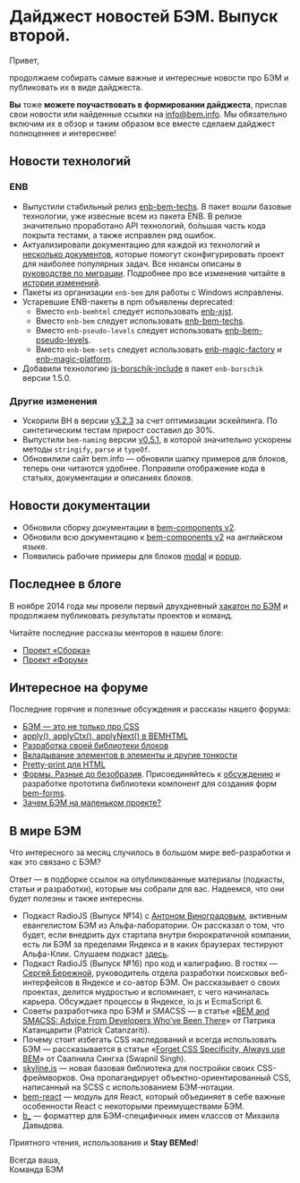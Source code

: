 # Дайджест новостей БЭМ. Выпуск второй.

Привет,

продолжаем собирать самые важные и интересные новости про БЭМ и публиковать их в виде дайджеста.

**Вы** тоже **можете поучаствовать в формировании дайджеста**, прислав свои новости или найденные ссылки на [info@bem.info](mailto:info@bem.info). Мы обязательно включим их в обзор и таким образом все вместе сделаем дайджест полноценнее и интереснее!

## Новости технологий

### ENB
* Выпустили стабильный релиз [enb-bem-techs](https://github.com/enb-bem/enb-bem-techs/releases/tag/v1.0.0). В пакет вошли базовые технологии, уже извесные всем из пакета ENB. В релизе значительно проработано API технологий, бо́льшая часть кода покрыта тестами, а также исправлен ряд ошибок. 
* Актуализировали документацию для каждой из технологий и [несколько документов](https://github.com/enb-bem/enb-bem-techs/tree/master/docs), которые помогут сконфигурировать проект для наиболее популярных задач. Все нюансы описаны в [руководстве по миграции](https://github.com/enb-bem/enb-bem-techs/blob/master/MIGRATION.md). Подробнее про все изменения читайте в [истории изменений](https://github.com/enb-bem/enb-bem-techs/blob/master/CHANGELOG.md).
* Пакеты из организации `enb-bem` для работы с Windows исправлены.
* Устаревшие ENB-пакеты в npm объявлены deprecated:
  * Вместо `enb-bemhtml` следует использовать [enb-xjst](https://github.com/enb-bem/enb-xjst).
  * Вместо `enb-bem` следует использовать [enb-bem-techs](https://github.com/enb-bem/enb-bem-techs).
  * Вместо `enb-pseudo-levels` следует использовать [enb-bem-pseudo-levels](https://github.com/enb-bem/enb-bem-pseudo-levels).
  * Вместо `enb-bem-sets` следует использовать [enb-magic-factory](https://github.com/enb-bem/enb-magic-factory) и [enb-magic-platform](https://github.com/enb-bem/enb-magic-platform).
* Добавили технологию [js-borschik-include](https://github.com/enb-make/enb-borschik#js-borschik-include) в пакет `enb-borschik` версии 1.5.0.

### Другие изменения
* Ускорили BH в версии [v3.2.3](https://github.com/bem/bh/releases/tag/v3.2.3) за счет оптимизации эскейпинга. По синтетическим тестам прирост составил до 30%.
* Выпустили `bem-naming` версии [v0.5.1](https://github.com/bem/bem-naming/releases/tag/v0.5.1), в которой значительно ускорены методы `stringify`, `parse` и `typeOf`.
* Обновилили сайт bem.info — обновили шапку примеров для блоков, теперь они читаются удобнее. Поправили отображение кода в статьях, документации и описаниях блоков. 

## Новости документации

  * Обновили сборку документации в [bem-components v2](https://ru.bem.info/libs/bem-components/v2/).
  * Обновили всю документацию к [bem-components v2](https://ru.bem.info/libs/bem-components/v2/) на английском языке.
  * Появились рабочие примеры для блоков [modal](https://ru.bem.info/libs/bem-components/v2.0.0/desktop/modal/examples/) и [popup](/libs/bem-components/v2.0.0/desktop/popup/examples/).

## Последнее в блоге

В ноябре 2014 года мы провели первый двухдневный [хакатон по БЭМ](https://ru.bem.info/blog/first-bem-hack/) и продолжаем публиковать результаты проектов и команд.

Читайте последние рассказы менторов в нашем блоге:
  * [Проект «Сборка»](http://ru.bem.info/blog/first-bem-build/)
  * [Проект «Форум»](http://ru.bem.info/blog/first-bem-forum/)

## Интересное на форуме

Последние горячие и полезные обсуждения и рассказы нашего форума:
  * [БЭМ — это не только про CSS](https://ru.bem.info/forum/issues/163/)
  * [apply(), applyCtx(), applyNext() в BEMHTML](http://ru.bem.info/forum/issues/174)
  * [Разработка своей библиотеки блоков](http://ru.bem.info/forum/issues/172/)
  * [Вкладывание элементов в элементы и другие тонкости](https://ru.bem.info/forum/issues/160/)
  * [Pretty-print для HTML](https://ru.bem.info/forum/issues/160/)
  * [Формы. Разные до безобразия](https://ru.bem.info/forum/issues/154/). Присоединяйтесь к [обсуждению](https://github.com/bem/bem-forms/issues) и разработке прототипа библиотеки компонент для создания форм [bem-forms](https://github.com/bem/bem-forms).
  * [Зачем БЭМ на маленьком проекте?](https://ru.bem.info/forum/issues/165/)

## В мире БЭМ 

Что интересного за месяц случилось в большом мире веб-разработки и как это связано с БЭМ?

Ответ — в подборке ссылок на опубликованные материалы (подкасты, статьи и разработки), которые мы собрали для вас. Надеемся, что они будет полезны и также интересны.

  * Подкаст RadioJS (Выпуск №14) с [Антоном Виноградовым](http://ru.bem.info/authors/vinogradov-anton/), активным евангелистом БЭМ из Альфа-лаборатории. Он рассказал о том, что будет, если внедрить дух стартапа внутри бюрократичной компании, есть ли БЭМ за пределами Яндекса и в каких браузерах тестируют Альфа-Клик. Слушаем подкаст [здесь](http://radiojs.ru/2014/12/radiojs-14/).
  * Подкаст RadioJS (Выпуск №16) про код и калиграфию. В гостях — [Сергей Бережной](http://ru.bem.info/authors/berezhnoy-sergey/), руководитель отдела разработки поисковых веб-интерфейсов в Яндексе и со-автор БЭМ. Он рассказывает о своих проектах, делится мудростью и вспоминает, с чего начиналась карьера. Обсуждает процессы в Яндексе, io.js и EcmaScript 6.
  * Советы  разработчика про БЭМ и SMACSS — в статье «[BEM and SMACSS: Advice From Developers Who’ve Been There](http://www.sitepoint.com/bem-smacss-advice-from-developers/)» от Патрика Катанцарити (Patrick Catanzariti).
  * Почему стоит избегать CSS наследований и всегда использовать БЭМ — рассказывается в статье «[Forget CSS Specificity, Always use BEM](http://blog.swapnilsingh.me/forget-css-specificity-always-use-bem/)» от Свапнила Сингха (Swapnil Singh). 
  * [skyline.is](http://skyline.is)  — новая базовая библиотека для постройки своих CSS-фреймворков. Она пропагандирует объектно-ориентированный CSS, написанный на SCSS с использованием БЭМ-нотации.
  * [bem-react](https://github.com/dfilatov/bem-react) — модуль для React, который объединяет в себе важные особенности React с некоторыми преимуществами БЭМ.
  * [b_](https://github.com/azproduction/b_) — форматтер для БЭМ-специфичных имен классов от Михаила Давыдова.

Приятного чтения, использования и **Stay BEMed**!

Всегда ваша,<br>
Команда БЭМ
